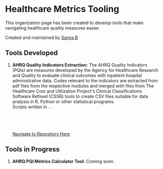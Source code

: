 # Healthcare Metrics Tooling

This organization page has been created to develop tools that make navigating healthcare quality measures easier. 

Created and maintained by [Samia B](https://github.com/samiaab1990) 

## Tools Developed 
1. <b>AHRQ Quality Indicators Extraction:</b>
The AHRQ Quality Indicators (PQIs) are measures developed by the Agency for Healthcare Research and Quality to evaluate clinical outcomes with inpatient hospital administrative data. Codes relevant to the indicators are extracted from pdf files from the respective modules and merged with files from The Healthcare Cost and Utilization Project's Clinical Classifications Software Refined (CSSR) tools to create CSV files suitable for data analysis in R, Python or other statistical programs.
<br>Scripts written in <img src="https://cdn.jsdelivr.net/gh/devicons/devicon/icons/r/r-original.svg" width="2%" height="2%" />.
<br>[Navigate to Repository Here](https://github.com/samiaab1990/AHRQ-Quality-Indicators-CSV)

## Tools in Progress
1. <b> AHRQ PQI Metrics Calculator Tool:</b> Coming soon. 

